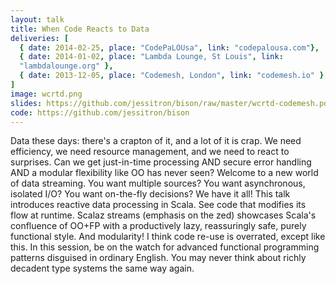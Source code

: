 ```yaml
---
layout: talk
title: When Code Reacts to Data
deliveries: [
  { date: 2014-02-25, place: "CodePaLOUsa", link: "codepalousa.com"},
  { date: 2014-01-02, place: "Lambda Lounge, St Louis", link:
  "lambdalounge.org" },
  { date: 2013-12-05, place: "Codemesh, London", link: "codemesh.io" }
]
image: wcrtd.png
slides: https://github.com/jessitron/bison/raw/master/wcrtd-codemesh.pdf
code: https://github.com/jessitron/bison
---
```

Data these days: there's a crapton of it, and a lot of it is crap. We
need efficiency, we need resource management, and we need to react to
surprises. Can we get just-in-time processing AND secure error handling
AND a modular flexibility like OO has never seen? Welcome to a new world
of data streaming. You want multiple sources? You want asynchronous,
isolated I/O? You want on-the-fly decisions? We have it all! This talk
introduces reactive data processing in Scala. See code that modifies its
flow at runtime. Scalaz streams (emphasis on the zed) showcases Scala's
confluence of OO+FP with a productively lazy, reassuringly safe, purely
functional style. And modularity! I think code re-use is overrated,
except like this. In this session, be on the watch for advanced
functional programming patterns disguised in ordinary English. You may
never think about richly decadent type systems the same way again.
